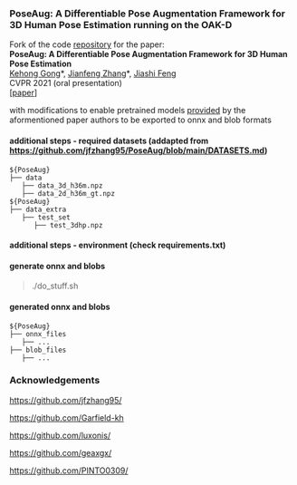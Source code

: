### PoseAug: A Differentiable Pose Augmentation Framework for 3D Human Pose Estimation running on the OAK-D

Fork of the code [repository](https://github.com/jfzhang95/PoseAug/) for the paper:  
**PoseAug: A Differentiable Pose Augmentation Framework for 3D Human Pose Estimation**  
[Kehong Gong](https://www.ece.nus.edu.sg/lv/index.html)\*, [Jianfeng Zhang](https://jeff95.me/)\*, [Jiashi Feng](https://sites.google.com/site/jshfeng/)  
CVPR 2021 (oral presentation)  
[[paper](https://arxiv.org/pdf/2105.02465.pdf)] 

with modifications to enable pretrained models [provided](https://drive.google.com/drive/folders/1mLttbyZxsRdN5kw1IRdzZozyfndhV3Wh) by the aformentioned paper authors to be exported to onnx and blob formats

#### additional steps - required datasets (addapted from https://github.com/jfzhang95/PoseAug/blob/main/DATASETS.md)
   ```
   ${PoseAug}
   ├── data
      ├── data_3d_h36m.npz
      ├── data_2d_h36m_gt.npz
   ${PoseAug}
   ├── data_extra
      ├── test_set
         ├── test_3dhp.npz
   ```

#### additional steps - environment (check requirements.txt)

#### generate onnx and blobs

> ./do_stuff.sh

#### generated onnx and blobs

   ```
   ${PoseAug}
   ├── onnx_files
      ├── ...
   ├── blob_files
      ├── ...
   ```

### Acknowledgements

https://github.com/jfzhang95/

https://github.com/Garfield-kh

https://github.com/luxonis/

https://github.com/geaxgx/

https://github.com/PINTO0309/
